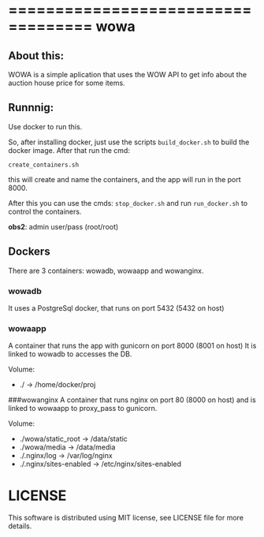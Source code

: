 ===================================
wowa
===================================

About this:
-----------------------------------

WOWA is a simple aplication that uses the WOW API to get info about the auction house price for some items.

Runnnig:
--------

Use docker to run this.

So, after installing docker, just use the scripts `build_docker.sh` to build the docker image.
After that run the cmd:

    create_containers.sh

this will create and name the containers, and the app will run in the port 8000.

After this you can use the cmds: `stop_docker.sh` and run `run_docker.sh` to control the containers.

**obs2**: admin user/pass (root/root)

Dockers
-------

There are 3 containers: wowadb, wowaapp and wowanginx.

### wowadb
It uses a PostgreSql docker, that runs on port 5432 (5432 on host)

### wowaapp
A container that runs the app with gunicorn on port 8000 (8001 on host)
It is linked to wowadb to accesses the DB.

Volume:

* ./ -> /home/docker/proj

###wowanginx
A container that runs nginx on port 80 (8000 on host) and is linked to wowaapp to proxy_pass to gunicorn.

Volume:

* ./wowa/static_root -> /data/static
* ./wowa/media -> /data/media
* ./.nginx/log -> /var/log/nginx
* ./.nginx/sites-enabled -> /etc/nginx/sites-enabled

LICENSE
=============
This software is distributed using MIT license, see LICENSE file for more details.
